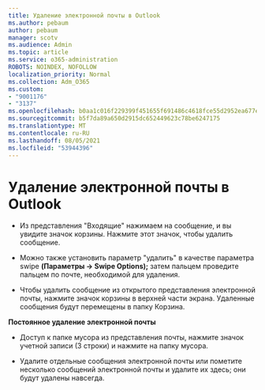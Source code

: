 ```yaml
---
title: Удаление электронной почты в Outlook
ms.author: pebaum
author: pebaum
manager: scotv
ms.audience: Admin
ms.topic: article
ms.service: o365-administration
ROBOTS: NOINDEX, NOFOLLOW
localization_priority: Normal
ms.collection: Adm_O365
ms.custom:
- "9001176"
- "3137"
ms.openlocfilehash: b0aa1c016f229399f451655f691486c4618fce55d2952ea677edb902349dd270
ms.sourcegitcommit: b5f7da89a650d2915dc652449623c78be6247175
ms.translationtype: MT
ms.contentlocale: ru-RU
ms.lasthandoff: 08/05/2021
ms.locfileid: "53944396"
---
```

# <a name="permanently-delete-an-email-in-outlook"></a>Удаление электронной почты в Outlook

- Из представления "Входящие" нажимаем на сообщение, и вы увидите значок корзины. Нажмите этот значок, чтобы удалить сообщение.

- Можно также установить параметр "удалить" в качестве параметра swipe **(Параметры -> Swipe Options);** затем пальцем проведите пальцем по почте, необходимой для удаления. 

- Чтобы удалить сообщение из открытого представления электронной почты, нажмите значок корзины в верхней части экрана. Удаленные сообщения будут перемещены в папку Корзина. 

**Постоянное удаление электронной почты**

- Доступ к папке мусора из представления почты, нажмите значок учетной записи (3 строки) и нажмите на папку мусора.

- Удалите отдельные сообщения электронной почты или пометите несколько сообщений электронной почты и удалите их здесь; они будут удалены навсегда.